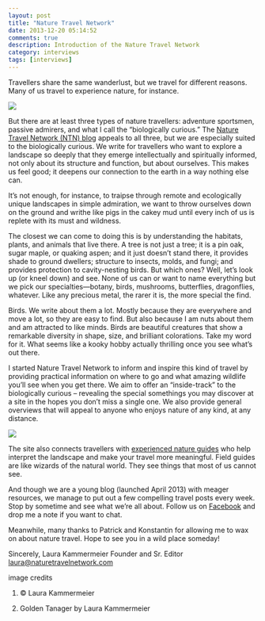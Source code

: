 ```yaml
---
layout: post
title: "Nature Travel Network"
date: 2013-12-20 05:14:52
comments: true
description: Introduction of the Nature Travel Network
category: interviews
tags: [interviews]
---
```

Travellers share the same wanderlust, but we travel for different reasons. Many of us travel to experience nature, for instance. 

<img src="http://naturetravelnetwork.com/wp-content/uploads/2013/12/tanager-Laura-Kammermeier.png">
<!--more--><br>

But there are at least three types of nature travellers: adventure sportsmen, passive admirers, and what I call the “biologically curious.” The <a href="http://www.naturetravelnetwork.com">Nature Travel Network (NTN) blog</a> appeals to all three, but we are especially suited to the biologically curious. We write for travellers who want to explore a landscape so deeply that they emerge intellectually and spiritually informed, not only about its structure and function, but about ourselves. This makes us feel good; it deepens our connection to the earth in a way nothing else can.

It’s not enough, for instance, to traipse through remote and ecologically unique landscapes in simple admiration, we want to throw ourselves down on the ground and writhe like pigs in the cakey mud until every inch of us is replete with its must and wildness. 

The closest we can come to doing this is by understanding the habitats, plants, and animals that live there. A tree is not just a tree; it is a pin oak, sugar maple, or quaking aspen; and it just doesn’t stand there, it provides shade to ground dwellers; structure to insects, molds, and fungi; and provides protection to cavity-nesting birds. But which ones? Well, let’s look up (or kneel down) and see. None of us can or want to name everything but we pick our specialties—botany, birds, mushrooms, butterflies, dragonflies, whatever. Like any precious metal, the rarer it is, the more special the find.

Birds. We write about them a lot. Mostly because they are everywhere and move a lot, so they are easy to find. But also because I am nuts about them and am attracted to like minds. Birds are beautiful creatures that show a remarkable diversity in shape, size, and brilliant colorations. Take my word for it. What seems like a kooky hobby actually thrilling once you see what’s out there. 

I started Nature Travel Network to inform and inspire this kind of travel by providing practical information on where to go and what amazing wildlife you’ll see when you get there. We aim to offer an “inside-track” to the biologically curious – revealing the special somethings you may discover at a site in the hopes you don’t miss a single one. We also provide general overviews that will appeal to anyone who enjoys nature of any kind, at any distance.

<img src="http://naturetravelnetwork.com/wp-content/uploads/2013/12/Laura-Kammermeier-birder.png">

The site also connects travellers with <a href="http://www.naturetravelnetwork.com/meet-the-guides/">experienced nature guides</a> who help interpret the landscape and make your travel more meaningful. Field guides are like wizards of the natural world. They see things that most of us cannot see.  

And though we are a young blog (launched April 2013) with meager resources, we manage to put out a few compelling travel posts every week. Stop by sometime and see what we’re all about. Follow us on <a rel="nofollow" href="http://www.facebook.com/naturetravelnet">Facebook</a> and drop me a note if you want to chat. 

Meanwhile, many thanks to Patrick and Konstantin for allowing me to wax on about nature travel. Hope to see you in a wild place someday! 

Sincerely, Laura Kammermeier
Founder and Sr. Editor
laura@naturetravelnetwork.com




image credits

1.  © Laura Kammermeier

2. Golden Tanager by Laura Kammermeier

